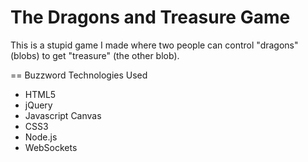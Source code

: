 The Dragons and Treasure Game
==================


This is a stupid game I made where two people can control "dragons" (blobs) to get "treasure" (the other blob).

== Buzzword Technologies Used

 - HTML5
 - jQuery
 - Javascript Canvas
 - CSS3
 - Node.js
 - WebSockets
